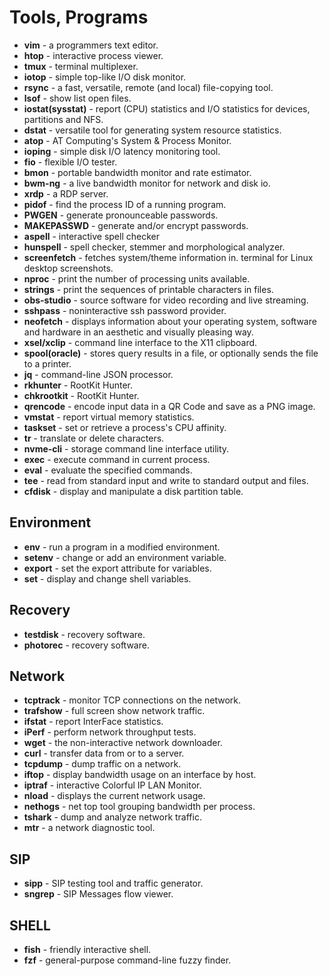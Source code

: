# Tools, Programs

* **vim** - a programmers text editor.
* **htop** - interactive process viewer.
* **tmux** - terminal multiplexer.
* **iotop** - simple top-like I/O disk monitor.
* **rsync** - a fast, versatile, remote (and local) file-copying tool.
* **lsof** - show list open files.
* **iostat(sysstat)** - report (CPU) statistics and I/O statistics for devices, partitions and NFS.
* **dstat** - versatile tool for generating system resource statistics.
* **atop** - AT Computing's System & Process Monitor.
* **ioping** - simple disk I/O latency monitoring tool.
* **fio** - flexible I/O tester.
* **bmon** - portable bandwidth monitor and rate estimator.
* **bwm-ng** - a live bandwidth monitor for network and disk io.
* **xrdp** -  a RDP server.
* **pidof** - find the process ID of a running program.
* **PWGEN** - generate pronounceable passwords.
* **MAKEPASSWD** - generate and/or encrypt passwords.
* **aspell** - interactive spell checker
* **hunspell** - spell checker, stemmer and morphological analyzer.
* **screenfetch** - fetches system/theme information in. terminal for Linux desktop screenshots.
* **nproc** - print the number of processing units available.
* **strings** - print the sequences of printable characters in files.
* **obs-studio** - source software for video recording and live streaming.
* **sshpass** - noninteractive ssh password provider.
* **neofetch** - displays information about your operating system, software and hardware in an aesthetic and visually pleasing way.
* **xsel/xclip** - command line interface to the X11 clipboard.
* **spool(oracle)** - stores query results in a file, or optionally sends the file to a printer.
* **jq** - command-line JSON processor.
* **rkhunter** - RootKit Hunter.
* **chkrootkit** - RootKit Hunter.
* **qrencode** - encode input data in a QR Code and save as a PNG image.
* **vmstat** - report virtual memory statistics.
* **taskset** - set or retrieve a process's CPU affinity.
* **tr** - translate or delete characters.
* **nvme-cli** -  storage command line interface utility.
* **exec** - execute command in current process.
* **eval** - evaluate the specified commands.
* **tee** - read from standard input and write to standard output and files.
* **cfdisk** - display and manipulate a disk partition table.

## Environment

* **env** - run a program in a modified environment.
* **setenv** - change or add an environment variable.
* **export** - set the export attribute for variables.
* **set** - display and change shell variables.

## Recovery

* **testdisk** - recovery software.
* **photorec** - recovery software.

## Network

* **tcptrack** - monitor TCP connections on the network.
* **trafshow** - full screen show network traffic.
* **ifstat** - report InterFace statistics.
* **iPerf** - perform network throughput tests.
* **wget** - the non-interactive network downloader.
* **curl** - transfer data from or to a server.
* **tcpdump** - dump traffic on a network.
* **iftop** - display bandwidth usage on an interface by host.
* **iptraf** - interactive Colorful IP LAN Monitor.
* **nload** - displays the current network usage.
* **nethogs** - net top tool grouping bandwidth per process.
* **tshark** - dump and analyze network traffic.
* **mtr** - a network diagnostic tool.

## SIP

* **sipp** - SIP testing tool and traffic generator.
* **sngrep** - SIP Messages flow viewer.

## SHELL

* **fish** - friendly interactive shell.
* **fzf** - general-purpose command-line fuzzy finder.
